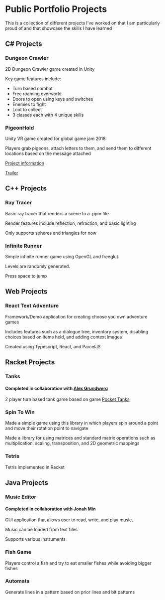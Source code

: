 # Public Portfolio Projects

This is a collection of different projects I've worked on that I am particularly proud of and that showcase the skills I have learned

## C# Projects

### Dungeon Crawler

2D Dungeon Crawler game created in Unity

Key game features include:

- Turn based combat
- Free roaming overworld
- Doors to open using keys and switches
- Enemies to fight
- Loot to collect
- 3 classes each with 4 unique skills

### PigeonHold

Unity VR game created for global game jam 2018

Players grab pigeons, attach letters to them, and send them to different locations based on the message attached

[Project information](https://globalgamejam.org/2018/games/pigeon-hold)

[Trailer](https://youtu.be/s9Cb4Q3h3bI)

## C++ Projects

### Ray Tracer

Basic ray tracer that renders a scene to a .ppm file

Render features include reflection, refraction, and basic lighting

Only supports spheres and triangles for now

### Infinite Runner

Simple infinite runner game using OpenGL and freeglut.

Levels are randomly generated.

Press space to jump

## Web Projects

### React Text Adventure

Framework/Demo application for creating choose you own adventure games

Includes features such as a dialogue tree, inventory system, disabling choices based on items held, and adding context images

Created using Typescript, React, and ParcelJS

## Racket Projects

### Tanks

#### Completed in collaboration with [Alex Grundwerg](https://github.com/agrundw)

2 player turn based tank game based on game [Pocket Tanks](http://www.blitwise.com/ptanks.html)

### Spin To Win

Made a simple game using this library in which players spin around a point and move their rotation point to navigate

Made a library for using matrices and standard matrix operations such as multiplication, scaling, transposition, and 2D geometric mappings

### Tetris

Tetris implemented in Racket

## Java Projects

### Music Editor

#### Completed in collaboration with Jonah Min

GUI application that allows user to read, write, and play music.

Music can be loaded from text files

Supports various instruments

### Fish Game

Players control a fish and try to eat smaller fishes while avoiding bigger fishes

### Automata

Generate lines in a pattern based on prior lines and bit patterns